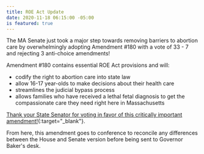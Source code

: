 ```yaml
---
title: ROE Act Update
date: 2020-11-18 06:15:00 -05:00
is featured: true
---
```


The MA Senate just took a major step towards removing barriers to abortion care by overwhelmingly adopting Amendment #180 with a vote of 33 - 7 and rejecting 3 anti-choice amendments!

Amendment #180 contains essential ROE Act provisions and will:

 * codify the right to abortion care into state law  
 * allow 16-17 year-olds to make decisions about their health care 
 * streamlines the judicial bypass process  
 * allows families who have received a lethal fetal diagnosis to get the compassionate care they need right here in Massachusetts   

[Thank your State Senator for voting in favor of this critically important amendment!](https://actionnetwork.org/letters/thank-your-senator-for-voting-to-improve-abortion-access?clear_id=true){:target="_blank"}.

From here, this amendment goes to conference to reconcile any differences between the House and Senate version before being sent to Governor Baker's desk.  

